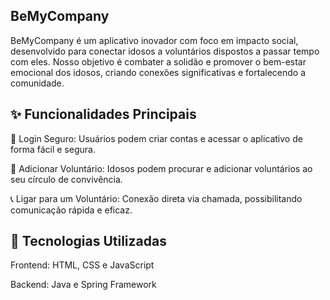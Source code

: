 ## BeMyCompany

BeMyCompany é um aplicativo inovador com foco em impacto social, desenvolvido para conectar idosos a voluntários dispostos a passar tempo com eles. Nosso objetivo é combater a solidão e promover o bem-estar emocional dos idosos, criando conexões significativas e fortalecendo a comunidade.

## ✨ Funcionalidades Principais

🔑 Login Seguro: Usuários podem criar contas e acessar o aplicativo de forma fácil e segura.

🔧 Adicionar Voluntário: Idosos podem procurar e adicionar voluntários ao seu círculo de convivência.

📞 Ligar para um Voluntário: Conexão direta via chamada, possibilitando comunicação rápida e eficaz.

## 💪 Tecnologias Utilizadas

Frontend: HTML, CSS e JavaScript

Backend: Java e Spring Framework
